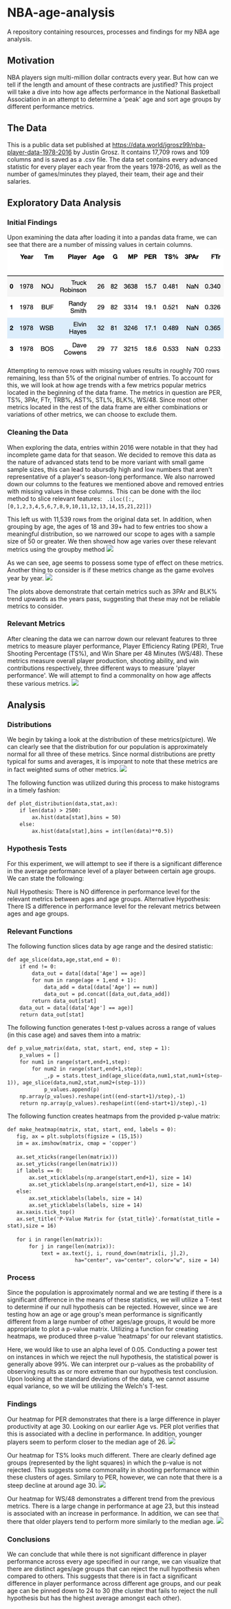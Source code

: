 # NBA-age-analysis
A repository containing resources, processes and findings for my NBA age analysis.

## Motivation
NBA players sign multi-million dollar contracts every year. But how can we tell if the length and amount of these contracts are justified? This project will take a dive into how age affects performance in the National Basketball Association in an attempt to determine a 'peak' age and sort age groups by different performance metrics. 

## The Data
This is a public data set published at https://data.world/jgrosz99/nba-player-data-1978-2016 by Justin Grosz. It contains 17,709 rows and 109 columns and is saved as a .csv file. The data set contains every advanced statistic for every player each year from the years 1978-2016, as well as the number of games/minutes they played, their team, their age and their salaries.

## Exploratory Data Analysis
### Initial Findings
Upon examining the data after loading it into a pandas data frame, we can see that there are a number of missing values in certain columns. ![](images/data_snippet.png)

Attempting to remove rows with missing values results in roughly 700 rows remaining, less than 5% of the original number of entries. To account for this, we will look at how age trends with a few metrics popular metrics located in the beginning of the data frame. The metrics in question are PER, TS%, 3PAr, FTr, TRB%, AST%, STL%, BLK%, WS/48. Since most other metrics located in the rest of the data frame are either combinations or variations of other metrics, we can choose to exclude them.


### Cleaning the Data
When exploring the data, entries within 2016 were notable in that they had incomplete game data for that season. We decided to remove this data as the nature of advanced stats tend to be more variant with small game sample sizes, this can lead to abursdly high and low numbers that aren't representative of a player's season-long performance.  We also narrowed down our columns to the features we mentioned above and removed entries with missing values in these columns. This can be done with the iloc method to slice relevant features:
``` .iloc([:,[0,1,2,3,4,5,6,7,8,9,10,11,12,13,14,15,21,22]])```

This left us with 11,539 rows from the original data set. In addition, when grouping by age, the ages of 18 and 39+ had to few entries too show a meaningful distribution, so we narrowed our scope to ages with a sample size of 50 or greater. We then showed how age varies over these relevant metrics using the groupby method ![](images/AgevsMetrics.png)

As we can see, age seems to possess some type of effect on these metrics. Another thing to consider is if these metrics change as the game evolves year by year. ![](images/YearvsMetrics.png)

The plots above demonstrate that certain metrics such as 3PAr and BLK% trend upwards as the years pass, suggesting that these may not be reliable metrics to consider.

### Relevant Metrics
After cleaning the data we can narrow down our relevant features to three metrics to measure player performance, Player Efficiency Rating (PER), True Shooting Percentage (TS%), and Win Share per 48 Minutes (WS/48). These metrics measure overall player production, shooting ability, and win contributions respectively, three different ways to measure 'player performance'. We will attempt to find a commonality on how age affects these various metrics. ![](images/AgevsRelevant_Metrics.png)

## Analysis
### Distributions
We begin by taking a look at the distribution of these metrics(picture). We can clearly see that the distribution for our population is approximately normal for all three of these metrics. Since normal distributions are pretty typical for sums and averages, it is imporant to note that these metrics are in fact weighted sums of other metrics. ![](images/Distribution_of_Metrics.png)

The following function was utilized during this process to make histograms in a timely fashion:
```
def plot_distribution(data,stat,ax):
    if len(data) > 2500:
        ax.hist(data[stat],bins = 50)
    else:
        ax.hist(data[stat],bins = int(len(data)**0.5))
 ```       

### Hypothesis Tests
For this experiment, we will attempt to see if there is a significant difference in the average performance level of a player between certain age groups.
We can state the following:

Null Hypothesis: There is NO difference in performance level for the relevant metrics between ages and age groups.
Alternative Hypothesis: There IS a difference in performance level for the relevant metrics between ages and age groups.

### Relevant Functions
The following function slices data by age range and the desired statistic:
```
def age_slice(data,age,stat,end = 0):
    if end != 0:
        data_out = data[(data['Age'] == age)] 
        for num in range(age + 1,end + 1):
            data_add = data[(data['Age'] == num)]
            data_out = pd.concat([data_out,data_add])
        return data_out[stat]
    data_out = data[(data['Age'] == age)] 
    return data_out[stat]
```

The following function generates t-test p-values across a range of values (in this case age) and saves them into a matrix:
```
def p_value_matrix(data, stat, start, end, step = 1):
    p_values = []
    for num1 in range(start,end+1,step):
        for num2 in range(start,end+1,step):
            _,p = stats.ttest_ind(age_slice(data,num1,stat,num1+(step-1)), age_slice(data,num2,stat,num2+(step-1)))
            p_values.append(p)
    np.array(p_values).reshape(int((end-start+1)/step),-1)
    return np.array(p_values).reshape(int((end-start+1)/step),-1)
 ```
 
 The following function creates heatmaps from the provided p-value matrix:
 ```
 def make_heatmap(matrix, stat, start, end, labels = 0):
    fig, ax = plt.subplots(figsize = (15,15))
    im = ax.imshow(matrix, cmap = 'copper')

    ax.set_xticks(range(len(matrix)))
    ax.set_yticks(range(len(matrix)))
    if labels == 0:
        ax.set_xticklabels(np.arange(start,end+1), size = 14)
        ax.set_yticklabels(np.arange(start,end+1), size = 14)
    else:
        ax.set_xticklabels(labels, size = 14)
        ax.set_yticklabels(labels, size = 14)
    ax.xaxis.tick_top()
    ax.set_title('P-Value Matrix for {stat_title}'.format(stat_title = stat),size = 16)

    for i in range(len(matrix)):
        for j in range(len(matrix)):
            text = ax.text(j, i, round_down(matrix[i, j],2),
                       ha="center", va="center", color="w", size = 14)
```
 

### Process
Since the population is approximately normal and we are testing if there is a significant difference in the means of these statistics, we will utilize a T-test to determine if our null hypothesis can be rejected. However, since we are testing how an age or age group's mean performance is significantly different from a large number of other ages/age groups, it would be more appropriate to plot a p-value matrix. Utilizing a function for creating heatmaps, we produced three p-value 'heatmaps' for our relevant statistics. 

Here, we would like to use an alpha level of 0.05. Conducting a power test on instances in which we reject the null hypothesis, the statistical power is generally above 99%. We can interpret our p-values as the probability of observing results as or more extreme than our hypothesis test conclusion. Upon looking at the standard deviations of the data, we cannot assume equal variance, so we will be utilizing the Welch's T-test.

### Findings

Our heatmap for PER demonstrates that there is a large difference in player productivity at age 30. Looking on our earlier Age vs. PER plot verifies that this is associated with a decline in performance. In addition, younger players seem to perform closer to the median age of 26. ![](images/PER_heatmap.png)

Our heatmap for TS% looks much different. There are clearly defined age groups (represented by the light squares) in which the p-value is not rejected. This suggests some commonality in shooting performance within these clusters of ages. Similary to PER, however, we can note that there is a steep decline at around age 30. ![](images/TS_heatmap.png)

Our heatmap for WS/48 demonstrates a different trend from the previous metrics. There is a large change in performance at age 23, but this instead is associated with an increase in performance. In addition, we can see that there that older players tend to perform more similarly to the median age. ![](images/WS_heatmap.png)

### Conclusions

We can conclude that while there is not significant difference in player performance across every age specified in our range, we can visualize that there are distinct ages/age groups that can reject the null hypothesis when compared to others. This suggests that there is in fact a significant difference in player performance across different age groups, and our peak age can be pinned down to 24 to 30 (the cluster that fails to reject the null hypothesis but has the highest average amongst each other).
